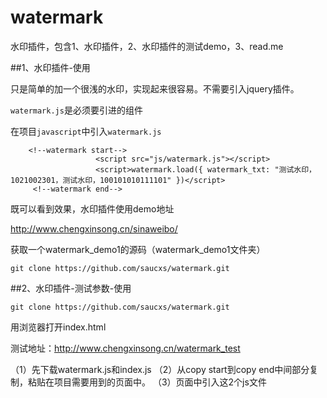 # watermark
水印插件，包含1、水印插件，2、水印插件的测试demo，3、read.me

##1、水印插件-使用

只是简单的加一个很浅的水印，实现起来很容易。不需要引入jquery插件。

`watermark.js`是必须要引进的组件

在项目`javascript`中引入`watermark.js`

        <!--watermark start-->
        		       <script src="js/watermark.js"></script>
        		       <script>watermark.load({ watermark_txt: "测试水印，1021002301，测试水印，100101010111101" })</script>
         <!--watermark end-->

既可以看到效果，水印插件使用demo地址

http://www.chengxinsong.cn/sinaweibo/

获取一个watermark_demo1的源码（watermark_demo1文件夹）

`git clone https://github.com/saucxs/watermark.git`


##2、水印插件-测试参数-使用

`git clone https://github.com/saucxs/watermark.git`

用浏览器打开index.html

测试地址：http://www.chengxinsong.cn/watermark_test

（1）先下载watermark.js和index.js
（2）从copy start到copy end中间部分复制，粘贴在项目需要用到的页面中。
（3）页面中引入这2个js文件